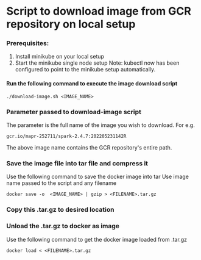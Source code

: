 # Script to download image from GCR repository on local setup

### Prerequisites:
1. Install minikube on your local setup
2. Start the minikube single node setup
Note: kubectl now has been configured to point to the minikube setup automatically.

#### Run the following command to execute the image download script
```
./download-image.sh <IMAGE_NAME>
```

### Parameter passed to download-image script
The parameter is the full name of the image you wish to download. For e.g.
```
gcr.io/mapr-252711/spark-2.4.7:202205231142R
```
The above image name contains the GCR repository's entire path.

### Save the image file into tar file and compress it
Use the following command to save the docker image into tar
Use image name passed to the script and any filename
```
docker save -o  <IMAGE_NAME> | gzip > <FILENAME>.tar.gz
```

### Copy this <FILENAME>.tar.gz to desired location

###  Unload the <FILENAME>.tar.gz to docker as image
Use the following command to get the docker image loaded from .tar.gz
```
docker load < <FILENAME>.tar.gz
```


